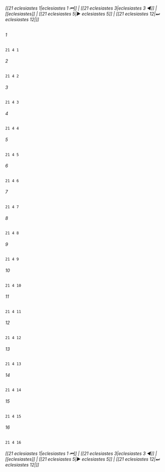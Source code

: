 
###### [[21 eclesiastes 1|eclesiastes 1 ⏮]] | [[21 eclesiastes 3|eclesiastes 3 ◀]] | [[eclesiastes]] | [[21 eclesiastes 5|▶ eclesiastes 5]] | [[21 eclesiastes 12|⏭ eclesiastes 12|]]

###### 1
``` verse
21 4 1 
```
###### 2
``` verse
21 4 2 
```
###### 3
``` verse
21 4 3 
```
###### 4
``` verse
21 4 4 
```
###### 5
``` verse
21 4 5 
```
###### 6
``` verse
21 4 6 
```
###### 7
``` verse
21 4 7 
```
###### 8
``` verse
21 4 8 
```
###### 9
``` verse
21 4 9 
```
###### 10
``` verse
21 4 10 
```
###### 11
``` verse
21 4 11 
```
###### 12
``` verse
21 4 12 
```
###### 13
``` verse
21 4 13 
```
###### 14
``` verse
21 4 14 
```
###### 15
``` verse
21 4 15 
```
###### 16
``` verse
21 4 16 
```

###### [[21 eclesiastes 1|eclesiastes 1 ⏮]] | [[21 eclesiastes 3|eclesiastes 3 ◀]] | [[eclesiastes]] | [[21 eclesiastes 5|▶ eclesiastes 5]] | [[21 eclesiastes 12|⏭ eclesiastes 12|]]

